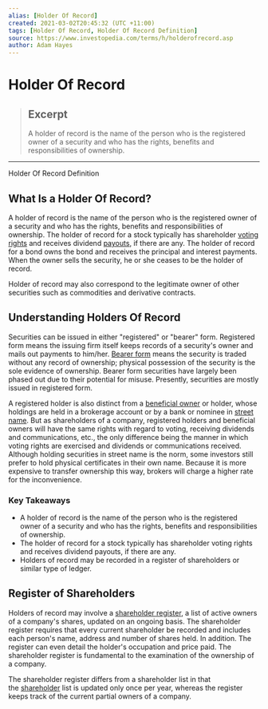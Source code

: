 ```yaml
---
alias: [Holder Of Record]
created: 2021-03-02T20:45:32 (UTC +11:00)
tags: [Holder Of Record, Holder Of Record Definition]
source: https://www.investopedia.com/terms/h/holderofrecord.asp
author: Adam Hayes
---
```


# Holder Of Record

> ## Excerpt
> A holder of record is the name of the person who is the registered owner of a security and who has the rights, benefits and responsibilities of ownership.

---

Holder Of Record Definition
## What Is a Holder Of Record?

A holder of record is the name of the person who is the registered owner of a security and who has the rights, benefits and responsibilities of ownership. The holder of record for a stock typically has shareholder [voting rights](https://www.investopedia.com/terms/v/votingright.asp) and receives dividend [payouts](https://www.investopedia.com/terms/p/payout.asp), if there are any. The holder of record for a bond owns the bond and receives the principal and interest payments. When the owner sells the security, he or she ceases to be the holder of record.

Holder of record may also correspond to the legitimate owner of other securities such as commodities and derivative contracts.

## Understanding Holders Of Record

Securities can be issued in either "registered" or "bearer" form. Registered form means the issuing firm itself keeps records of a security's owner and mails out payments to him/her. [Bearer form](https://www.investopedia.com/terms/b/bearerform.asp) means the security is traded without any record of ownership; physical possession of the security is the sole evidence of ownership. Bearer form securities have largely been phased out due to their potential for misuse. Presently, securities are mostly issued in registered form.

A registered holder is also distinct from a [beneficial owner](https://www.investopedia.com/terms/b/beneficialowner.asp) or holder, whose holdings are held in a brokerage account or by a bank or nominee in [street name](https://www.investopedia.com/ask/answers/185.asp). But as shareholders of a company, registered holders and beneficial owners will have the same rights with regard to voting, receiving dividends and communications, etc., the only difference being the manner in which voting rights are exercised and dividends or communications received. Although holding securities in street name is the norm, some investors still prefer to hold physical certificates in their own name. Because it is more expensive to transfer ownership this way, brokers will charge a higher rate for the inconvenience.

### Key Takeaways

-   A holder of record is the name of the person who is the registered owner of a security and who has the rights, benefits and responsibilities of ownership.
-   The holder of record for a stock typically has shareholder voting rights and receives dividend payouts, if there are any. 
-   Holders of record may be recorded in a register of shareholders or similar type of ledger.

## Register of Shareholders

Holders of record may involve a [shareholder register](https://www.investopedia.com/terms/s/shareholder-register.asp), a list of active owners of a company's shares, updated on an ongoing basis. The shareholder register requires that every current shareholder be recorded and includes each person's name, address and number of shares held. In addition. The register can even detail the holder's occupation and price paid. The shareholder register is fundamental to the examination of the ownership of a company.

The shareholder register differs from a shareholder list in that the [shareholder](https://www.investopedia.com/terms/s/shareholder.asp) list is updated only once per year, whereas the register keeps track of the current partial owners of a company.

